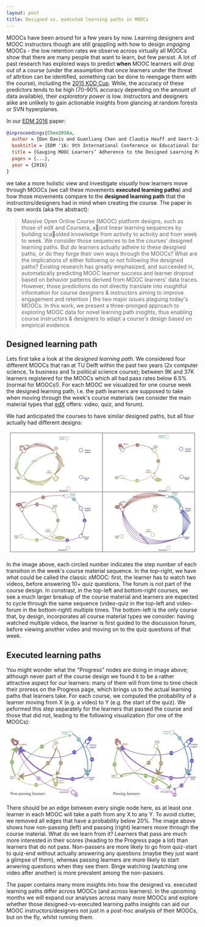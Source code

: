 ```yaml
---
layout: post
title: Designed vs. executed learning paths in MOOCs
---
```


MOOCs have been around for a few years by now. Learning designers and MOOC instructors though are still grappling with how
to design *engaging* MOOCs - the low retention rates we observe across virtually all MOOCs show that there are
many people that want to learn, but few persist. A lot of past research has explored ways to predict **when**
MOOC learners will drop out of a course (under the assumption that once learners under the threat of attrition can 
be identified, something can be done to reengage them with the course), including the [2015 KDD Cup](http://kddcup2015.com/information.html).
While, the accuracy of these predictors tends to be high (70-90% accuracy depending on the amount of data available), their
*exploratory power* is low. Instructors and designers alike are unlikely to gain actionable insights from glancing at
random forests or SVN hyperplanes.

In our [EDM 2016](http://www.educationaldatamining.org/EDM2016/) paper: 

```bibtex
@inproceedings{Chen2016a,
  author = {Dan Davis and Guanliang Chen and Claudia Hauff and Geert-Jan Houben},
  booktitle = {EDM '16: 9th International Conference on Educational Data Mining},
  title = {Gauging MOOC Learners’ Adherence to the Designed Learning Path},
  pages = {...},
  year = {2016}
}
```

we take a more holistic view and investigate *visually* how
learners move through MOOCs (we call these movements **executed learning paths**) and how those movements compare to the **designed learning path** that the instructors/designers had in mind when creating the course. The paper in its own words (aka the abstract):

>Massive Open Online Course (MOOC) platform designs, such as those of edX and Coursera, aord linear learning
>sequences by building scaolded knowledge from activity to activity and from week to week. We consider those sequences
>to be the courses' designed learning paths. But do learners actually adhere to these designed paths, or do they forge
>their own ways through the MOOCs? What are the implications of either following or not following the designed
>paths? Existing research has greatly emphasized, and succeeded in, automatically predicting MOOC learner success
>and learner dropout based on behavior patterns derived from MOOC learners' data traces. However, those predictions do
>not directly translate into insightful information for course designers & instructors aiming to improve engagement and
>retention | the two major issues plaguing today's MOOCs. In this work, we present a three-pronged approach to exploring
>MOOC data for novel learning path insights, thus enabling course instructors & designers to adapt a course's
>design based on empirical evidence.


## Designed learning path

Lets first take a look at the *designed learning path*. We considered four different MOOCs that ran at TU Delft
within the past two years (2x computer science, 1x business and 1x political science course); between 9K and 37K learners
registered for the MOOCs which all had pass rates below 6.5% (normal for MOOCs!). For each MOOC we visualized for one
course week the designed learning path, i.e. the path learners are supposed to take when moving through the week's course
materials (we consider the main material types that [edX](https://www.edx.org/) offers: video, quiz, and forum). 

We had anticipated the courses to have similar designed paths, but all four actually had different designs:

<img src="../img/edm-designedPath.png" width="900px">

In the image above, each circled number indicates the step number of each transition in the week's course material sequence.
In the top-right, we have what could be called the classic xMOOC: first, the learner has to watch two videos, before
answering 10+ quiz questions. The forum is not part of the course design. In constrast, in the top-left and bottom-right
courses, we see a much larger breakup of the course material and learners are expected to cycle through the same sequence
(video-quiz in the top-left and video-forum in the bottom-right) multiple times. The bottom-left is the only course that,
by design, incorporates all course material types we consider: having watched multiple videos, the learner is first guided
to the discussion forum, before viewing another video and moving on to the quiz questions of that week. 

## Executed learning paths

You might wonder what the "Progress" nodes are doing in image above; although never part of the course design we found it 
to be a rather attractive aspect for our learners: many of them will from time to time check their proress on the 
Progress page, which brings us to the actual learning paths that learners take. For each course, we computed the
probability of a learner moving from X (e.g. a video) to Y (e.g. the start of the quiz). We peformed this step separately for
the learners that passed the course and those that did not, leading to the following visualization (for one of the MOOCs):

<img src="../img/edm-executedPath.png" width="900px">

There should be an edge between every single node here, as at least one learner in each MOOC will take a path from any X
to any Y. To avoid clutter, we removed all edges that have a probability below 20%. The image above 
shows how non-passing (left) and passing (right) learners move through the course material. What do we learn from it? 
Learners that pass are much more interested in their scores (heading to the Progress page a lot) than learners that do 
not pass. Non-passers are more likely to go from quiz-start to quiz-end without actually answering any questions 
(maybe they just want a glimpse of them), whereas passing learners are more likely to start anwering questions when 
they see them. Binge watching (watching one video after another) is more prevalent among the non-passers. 

The paper contains many more insights into how the designed vs. executed learning paths differ across MOOCs (and across
learners). In the upcoming months we will expand our analyses across many more MOOCs and explore whether those 
designed-vs-executed learning paths insights can aid our MOOC instructors/designers not just in a post-hoc 
analysis of their MOOCs, but on the fly, whilst running them.

